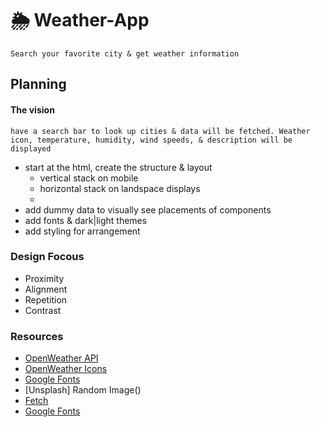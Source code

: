 # 🌦 Weather-App

    Search your favorite city & get weather information

## Planning

#### The vision
    have a search bar to look up cities & data will be fetched. Weather icon, temperature, humidity, wind speeds, & description will be displayed 
- start at the html, create the structure & layout
    - vertical stack on mobile
    - horizontal stack on landspace displays
    - 
- add dummy data to visually see placements of components
- add fonts & dark|light themes
- add styling for arrangement

### Design Focous

- Proximity
- Alignment
- Repetition 
- Contrast

### Resources

- [OpenWeather API](https://openweathermap.org/current)
- [OpenWeather Icons](https://openweathermap.org/current)
- [Google Fonts]()
- [Unsplash] Random Image()
- [Fetch]()
- [Google Fonts]()